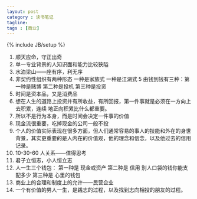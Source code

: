 ```yaml
---
layout: post
category : 读书笔记
tagline: 
tags : [商业]
---
```

{% include JB/setup %}
 

 1. 顺天应命，守正出奇
 2. 单一专业背景的人知识面和能力比较狭隘
 3. 水泊梁山——座有序，利无序
 4. 非契约性组织有两种形态 一种是家族式 一种是江湖式
 5 由钱到钱有三种：第一种是赌博 第二种是投机 第三种是投资
 6. 时间是资本品，又是消费品
 7. 想在人生的道路上投资并有所收益，有所回报，第一件事就是必须在一方向上去积累，连续
地正向积累比什么都重要。
 8. 所以不是行为本身，而是时间会决定一件事的价值
 9. 现金流很重要，吃掉现金的公司一般不投
 10. 个人的价值实际表现在很多方面，但人们通常容易的事人的技能和外在的身世背景，其实更重要的是人内在的价值观，他的理念和信念，以及他过去的信用记录。
 11. 10-30-60 人关系——值得思考
 12. 君子立恒志，小人恒立志
 13. 人一生三个钱包： 第一种是 现金或资产 第二种是 信用 别人口袋的钱你能支配多少 第三种是 心里的钱包
 14. 商业上的合理和制度上的允许——民营企业
 15. 一个有价值的男人一生，是践志的过程，以及找到志向相投的朋友的过程。

